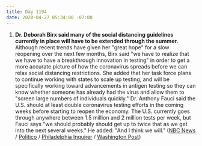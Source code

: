 ```yaml
---
title: Day 1194
date: 2020-04-27 05:34:00 -07:00
---
```


1. **Dr. Deborah Birx said many of the social distancing guidelines currently in place will have to be extended through the summer.** Although recent trends have given her "great hope" for a slow reopening over the next few months, Birx said "we have to realize that we have to have a breakthrough innovation in testing" in order to get a more accurate picture of how the coronavirus spreads before we can relax social distancing restrictions. She added that her task force plans to continue working with states to scale up testing, and will be specifically working toward advancements in antigen testing so they can know whether someone has already had the virus and allow them to "screen large numbers of individuals quickly." Dr. Anthony Fauci said the U.S. should at least double coronavirus testing efforts in the coming weeks before starting to reopen the economy. The U.S. currently goes through anywhere between 1.5 million and 2 million tests per week, but Fauci says "we should probably should get up to twice that as we get into the next several weeks." He added: "And I think we will." ([NBC News](https://www.nbcnews.com/politics/meet-the-press/birx-u-s-needs-breakthrough-antigen-testing-aid-re-opening-n1192901) / [Politico](https://www.politico.com/news/2020/04/25/anthony-fauci-coronavirus-testing-reopen-207962) / [Philadelphia Inquirer](https://www.inquirer.com/health/coronavirus/coronavirus-covid-19-trump-deborah-birx-social-distancing-20200426.html) / [Washington Post](https://www.washingtonpost.com/politics/social-distancing-could-last-months-white-house-coronavirus-coordinator-says/2020/04/26/ad8d2f84-87de-11ea-8ac1-bfb250876b7a_story.html))